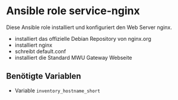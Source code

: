 # Ansible role service-nginx

Diese Ansible role installiert und konfiguriert den Web Server nginx.

- installiert das offizielle Debian Repository von nginx.org
- installiert nginx
- schreibt default.conf
- installiert die Standard MWU Gateway Webseite

## Benötigte Variablen

- Variable `inventory_hostname_short`
